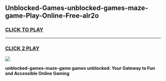 
## Unblocked-Games-unblocked-games-maze-game-Play-Online-Free-alr2o
<h3>
<a href="https://premium76.site?title=unblocked-games-maze-game&ref=26A">CLICK TO PLAY</a></h3>
<hr>

<h3>
<a href="https://premium76.site?title=unblocked-games-maze-game&ref=26A">CLICK 2 PLAY</a>
  
</h3>

<a href="https://premium76.site?title=unblocked-games-maze-game&ref=26A"><img src="https://clearcache.store/games.png"></a>


**unblocked-games-maze-game games unblocked: Your Gateway to Fun and Accessible Online Gaming**
